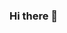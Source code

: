 ### Hi there 👋

<!--
**Nelsygraham/Nelsygraham** is a ✨ _special_ ✨ repository because its `README.md` (this file) appears on your GitHub profile.

Here are some ideas to get you started:

- 🔭 I’m currently working on a web creation project ...
- 🌱 I’m currently learning full-stack development...
- 👯 I’m looking to collaborate on web development and other programming projects ...
- 🤔 I’m looking for help with some back-end languages ...
- 💬 Ask me about programming or coding at large ...
- 📫 How to reach me: my email is gatonyenelson264@gmail.com whatsapp contact is +254 745 806 960...
- 😄 Pronouns: ...
- ⚡ Fun fact: ...
-->
